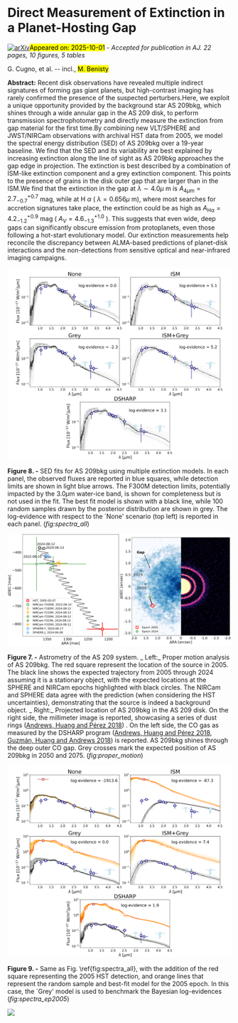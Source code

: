 <div class="macros" style="visibility:hidden;">
$\newcommand{\ensuremath}{}$
$\newcommand{\xspace}{}$
$\newcommand{\object}[1]{\texttt{#1}}$
$\newcommand{\farcs}{{.}''}$
$\newcommand{\farcm}{{.}'}$
$\newcommand{\arcsec}{''}$
$\newcommand{\arcmin}{'}$
$\newcommand{\ion}[2]{#1#2}$
$\newcommand{\textsc}[1]{\textrm{#1}}$
$\newcommand{\hl}[1]{\textrm{#1}}$
$\newcommand{\footnote}[1]{}$
$\newcommand{\vdag}{(v)^\dagger}$
$\newcommand$
$\newcommand$
$\newcommand{\todo}[1]{\textcolor{red}{#1}}$
$\newcommand{\Michael}[1]{\textcolor{violet}{#1}}$
$\newcommand{\final}[1]{\textcolor{green}{#1}}$
$\newcommand{\irchi}[2]{\raisebox{\depth}{#1\chi}}$
$\newcommand{\Lsun}{L_\odot}$
$\newcommand{\Msun}{M_\odot}$
$\newcommand{\MJ}{M_\mathrm{J}}$
$\newcommand{\Mp}{M_\mathrm{p}}$
$\newcommand{\Macc}{\dot{M}_\mathrm{acc}}$
$\newcommand{\RJ}{R_\mathrm{J}}$
$\newcommand{\Rp}{R_\mathrm{p}}$
$\newcommand{\Teff}{T_{\text{eff}}}$
$\newcommand{\MJyr}{\MJ \mathrm{yr}^{-1}}$
$\newcommand{\Rd}{R_\mathrm{dust}}$
$\newcommand{\Rcav}{R_\mathrm{cav}}$
$\newcommand{\Rout}{R_\mathrm{out}}$
$\newcommand{\Rg}{R_\mathrm{gas}}$
$\newcommand{\micron}{\mu\mathrm{m}}$
$\newcommand{\Lacc}{L_\mathrm{acc}}$
$\newcommand{\LHa}{L_\mathrm{H\alpha}}$
$\newcommand{\FHa}{F_\mathrm{H\alpha}}$
$\newcommand{\AHa}{A_\mathrm{H\alpha}}$
$\newcommand{\Av}{A_\mathrm{V}}$
$\newcommand{\MaccAv}{\overline{\dot{M}_\mathrm{acc}}}$
$\newcommand{\chisquared}{\rchi^2}$
$\newcommand{\chimrs}{\rchi^2_\mathrm{MRS}}$
$\newcommand{\arraystretch}{1.25}$
$\newcommand{\arraystretch}{1.25}$
$\newcommand{\arraystretch}{1.25}$
$\newcommand{\arraystretch}{1.5}$
$\newcommand{\arraystretch}{1.5}$</div>



<div id="title">

# Direct Measurement of Extinction in a Planet-Hosting Gap

</div>
<div id="comments">

[![arXiv](https://img.shields.io/badge/arXiv-2509.26617-b31b1b.svg)](https://arxiv.org/abs/2509.26617)<mark>Appeared on: 2025-10-01</mark> -  _Accepted for publication in AJ. 22 pages, 10 figures, 5 tables_

</div>
<div id="authors">

G. Cugno, et al. -- incl., <mark>M. Benisty</mark>

</div>
<div id="abstract">

**Abstract:** Recent disk observations have revealed multiple indirect signatures of forming gas giant planets, but high-contrast imaging has rarely confirmed the presence of the suspected perturbers.Here, we exploit a unique opportunity provided by the background star AS 209bkg, which shines through a wide annular gap in the AS 209 disk, to perform transmission spectrophotometry and directly measure the extinction from gap material for the first time.By combining new VLT/SPHERE and JWST/NIRCam observations with archival HST data from 2005, we model the spectral energy distribution (SED) of AS 209bkg over a 19-year baseline. We find that the SED and its variability are best explained by increasing extinction along the line of sight as AS 209bkg approaches the gap edge in projection. The extinction is best described by a combination of ISM-like extinction component and a grey extinction component. This points to the presence of grains in the disk outer gap that are larger than in the ISM.We find that the extinction in the gap at $\lambda\sim4.0 \mu$ m is $A_{4 \mu\mathrm{m}} = 2.7^{+0.7}_{-0.7}$ mag, while at H $\alpha$ ( $\lambda=0.656 \mu$ m), where most searches for accretion signatures take place, the extinction could be as high as $A_\mathrm{H\alpha} = 4.2^{+0.9}_{-1.2}$ mag ( $A_V=4.6^{+1.0}_{-1.3}$ ). This suggests that even wide, deep gaps can significantly obscure emission from protoplanets, even those following a hot-start evolutionary model. Our extinction measurements help reconcile the discrepancy between ALMA-based predictions of planet-disk interactions and the non-detections from sensitive optical and near-infrared imaging campaigns.

</div>

<div id="div_fig1">

<img src="tmp_2509.26617/./Spectra_all.png" alt="Fig8" width="100%"/>

**Figure 8. -** SED fits for AS 209bkg using multiple extinction models. In each panel, the observed fluxes are reported in blue squares, while detection limits are shown in light blue arrows. The F300M detection limits, potentially impacted by the $3.0 \mu$m water-ice band, is shown for completeness but is not used in the fit. The best fit model is shown with a black line, while 100 random samples drawn by the posterior distribution are shown in grey. The log-evidence with respect to the `None' scenario (top left) is reported in each panel. (*fig:spectra_all*)

</div>
<div id="div_fig2">

<img src="tmp_2509.26617/./Proper_motion.png" alt="Fig7.1" width="50%"/><img src="tmp_2509.26617/./Proper_motion_AS209.png" alt="Fig7.2" width="50%"/>

**Figure 7. -** Astrometry of the AS 209 system. _ Left:_ Proper motion analysis of AS 209bkg. The red square represent the location of the source in 2005. The black line shows the expected trajectory from 2005 through 2024 assuming it is a stationary object, with the expected locations at the SPHERE and NIRCam epochs highlighted with black circles. The NIRCam and SPHERE data agree with the prediction (when considering the HST uncertainties), demonstrating that the source is indeed a background object. _ Right:_ Projected location of AS 209bkg in the AS 209 disk. On the right side, the millimeter image is reported, showcasing a series of dust rings  ([Andrews, Huang and Pérez 2018]()) . On the left side, the CO gas as measured by the DSHARP program  ([Andrews, Huang and Pérez 2018](), [Guzmán, Huang and Andrews 2018]())  is reported. AS 209bkg shines through the deep outer CO gap. Grey crosses mark the expected position of AS 209bkg in 2050 and 2075.  (*fig:proper_motion*)

</div>
<div id="div_fig3">

<img src="tmp_2509.26617/./Spectra_ep2005_all.png" alt="Fig9" width="100%"/>

**Figure 9. -** Same as Fig. \ref{fig:spectra_all}, with the addition of the red square representing the 2005 HST detection, and orange lines that represent the random sample and best-fit model for the 2005 epoch. In this case, the `Grey' model is used to benchmark the Bayesian log-evidences (*fig:spectra_ep2005*)

</div><div id="qrcode"><img src=https://api.qrserver.com/v1/create-qr-code/?size=100x100&data="https://arxiv.org/abs/2509.26617"></div>